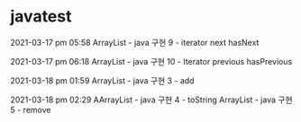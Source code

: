 # javatest
2021-03-17 pm 05:58	ArrayList - java 구현 9 - iterator next hasNext

2021-03-17 pm 06:18	ArrayList - java 구현 10 - Iterator previous hasPrevious

2021-03-18 pm 01:59	ArrayList - java 구현 3 - add

2021-03-18 pm 02:29	AArrayList - java 구현 4 - toString
			ArrayList - java 구현 5 - remove


